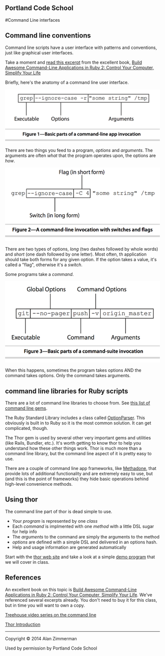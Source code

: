 Portland Code School
--------
#Command Line interfaces

## Command line conventions

Command line scripts have a user interface with patterns and conventions, just like graphical user interfaces.

Take a moment and [read this excerpt](http://media.pragprog.com/titles/dccar2/understand.pdf) from the excellent book, [Build Awesome Command-Line Applications in Ruby 2: Control Your Computer, Simplify Your Life](http://pragprog.com/book/dccar2/build-awesome-command-line-applications-in-ruby-2)

Briefly, here's the anatomy of a command line user interface.


![Figure 1 - Basic Parts of a Command Line Application](imgs/cmdline1.png "http://pragprog.com/book/dccar2/build-awesome-command-line-applications-in-ruby-2")

There are two things you feed to a program, *options* and *arguments*. The arguments are often *what* that the program operates upon, the options are *how*.



![Figure 2—A command-line invocation with switches and flags](imgs/cmdline2.png "  http://pragprog.com/book/dccar2/build-awesome-command-line-applications-in-ruby-2")

There are two types of options, *long* (two dashes followed by whole words) and *short* (one dash followed by one letter). Most often, th application should take both forms for any given option. If the option takes a value, it's called a "flag", otherwise it's a *switch*.

Some programs take a *command*.


![Figure 3—Basic parts of a command-suite invocation](imgs/cmdline3.png "http://pragprog.com/book/dccar2/build-awesome-command-line-applications-in-ruby-2")

When this happens, sometimes the program takes options AND the command takes options. Only the command takes arguments.



## command line libraries for Ruby scripts

There are a lot of command line libraries to choose from. See [this list of command line gems](http://www.awesomecommandlineapps.com/gems.html).

The Ruby Standard Library includes a class called [OptionParser](http://ruby-doc.org/stdlib-2.1.0/libdoc/optparse/rdoc/OptionParser.html). This obviously is built in to Ruby so it is the most common solution. It can get complicated, though.

The Thor gem is used by several other very important gems and utilities (like Rails, Bundler, etc.). It's worth getting to know thor to help you understand how these other things work. Thor is much more than a command line library, but the command line aspect of it is pretty easy to use.

There are a couple of command line app frameworks, like [Methadone](https://github.com/davetron5000/methadone), that provide lots of additional functionality and are extremely easy to use, but (and this is the point of frameworks) they hide basic operations behind high-level convenience methods.



## Using thor

The command line part of thor is dead simple to use.

* Your *program* is represented by one *class*
* Each *command* is implmented with one *method* with a little DSL sugar for help info
* The *arguments* to the command are simply the arguments to the method
* *options* are defined with a simple DSL and delivered in an options hash.
* Help and usage information are generated automatically 

Start with the [thor web site](http://whatisthor.com) and take a look at a simple [demo program](https://github.com/Auraelius/thordemo) that we will cover in class.

## References

An excellent book on this topic is [Build Awesome Command-Line Applications in Ruby 2: Control Your Computer, Simplify Your Life](http://pragprog.com/book/dccar2/build-awesome-command-line-applications-in-ruby-2). We've referenced several excerpts already. You don't need to buy it for this class, but in time you will want to own a copy.


[Treehouse video series on the command line](http://teamtreehouse.com/library/console-foundations-2)

[Thor Introduction](http://whatisthor.com) 


<hr />
Copyright © 2014 Alan Zimmerman

Used by permission by Portland Code School